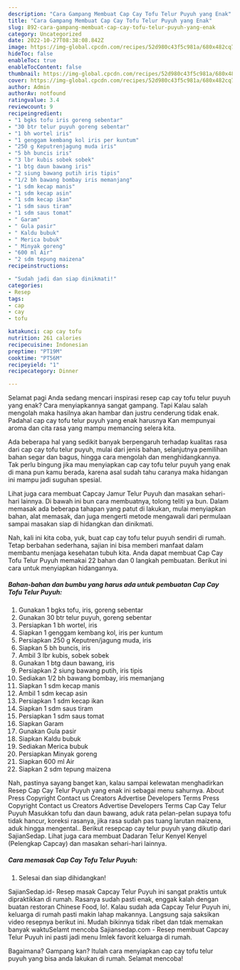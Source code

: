 ```yaml
---
description: "Cara Gampang Membuat Cap Cay Tofu Telur Puyuh yang Enak"
title: "Cara Gampang Membuat Cap Cay Tofu Telur Puyuh yang Enak"
slug: 892-cara-gampang-membuat-cap-cay-tofu-telur-puyuh-yang-enak
category: Uncategorized
date: 2022-10-27T08:38:08.842Z
image: https://img-global.cpcdn.com/recipes/52d980c43f5c981a/680x482cq70/cap-cay-tofu-telur-puyuh-foto-resep-utama.jpg
hideToc: false
enableToc: true
enableTocContent: false
thumbnail: https://img-global.cpcdn.com/recipes/52d980c43f5c981a/680x482cq70/cap-cay-tofu-telur-puyuh-foto-resep-utama.jpg
cover: https://img-global.cpcdn.com/recipes/52d980c43f5c981a/680x482cq70/cap-cay-tofu-telur-puyuh-foto-resep-utama.jpg
author: Admin
authorAv: notfound
ratingvalue: 3.4
reviewcount: 9
recipeingredient:
- "1 bgks tofu iris goreng sebentar"
- "30 btr telur puyuh goreng sebentar"
- "1 bh wortel iris"
- "1 genggam kembang kol iris per kuntum"
- "250 g Keputrenjagung muda iris"
- "5 bh buncis iris"
- "3 lbr kubis sobek sobek"
- "1 btg daun bawang iris"
- "2 siung bawang putih iris tipis"
- "1/2 bh bawang bombay iris memanjang"
- "1 sdm kecap manis"
- "1 sdm kecap asin"
- "1 sdm kecap ikan"
- "1 sdm saus tiram"
- "1 sdm saus tomat"
- " Garam"
- " Gula pasir"
- " Kaldu bubuk"
- " Merica bubuk"
- " Minyak goreng"
- "600 ml Air"
- "2 sdm tepung maizena"
recipeinstructions:

- "Sudah jadi dan siap dinikmati!"
categories:
- Resep
tags:
- cap
- cay
- tofu

katakunci: cap cay tofu 
nutrition: 261 calories
recipecuisine: Indonesian
preptime: "PT19M"
cooktime: "PT56M"
recipeyield: "1"
recipecategory: Dinner

---
```



Selamat pagi Anda sedang mencari inspirasi resep cap cay tofu telur puyuh yang enak? Cara menyiapkannya sangat gampang. Tapi Kalau salah mengolah maka hasilnya akan hambar dan justru cenderung tidak enak. Padahal cap cay tofu telur puyuh yang enak harusnya Kan mempunyai aroma dan cita rasa yang mampu memancing selera kita.


Ada beberapa hal yang sedikit banyak berpengaruh terhadap kualitas rasa dari cap cay tofu telur puyuh, mulai dari jenis bahan, selanjutnya pemilihan bahan segar dan bagus, hingga cara mengolah dan menghidangkannya. Tak perlu bingung jika mau menyiapkan cap cay tofu telur puyuh yang enak di mana pun kamu berada, karena asal sudah tahu caranya maka hidangan ini mampu jadi suguhan spesial.

Lihat juga cara membuat Capcay Jamur Telur Puyuh dan masakan sehari-hari lainnya. Di bawah ini bun cara membuatnya, tolong teliti ya bun. Dalam memasak ada beberapa tahapan yang patut di lakukan, mulai menyiapkan bahan, alat memasak, dan juga mengerti metode mengawali dari permulaan sampai masakan siap di hidangkan dan dinikmati.


Nah, kali ini kita coba, yuk, buat cap cay tofu telur puyuh sendiri di rumah. Tetap berbahan sederhana, sajian ini bisa memberi manfaat dalam membantu menjaga kesehatan tubuh kita. Anda dapat membuat Cap Cay Tofu Telur Puyuh memakai 22 bahan dan 0 langkah pembuatan. Berikut ini cara untuk menyiapkan hidangannya.

<!--inarticleads1-->

##### Bahan-bahan dan bumbu yang harus ada untuk pembuatan Cap Cay Tofu Telur Puyuh:

1. Gunakan 1 bgks tofu, iris, goreng sebentar
1. Gunakan 30 btr telur puyuh, goreng sebentar
1. Persiapkan 1 bh wortel, iris
1. Siapkan 1 genggam kembang kol, iris per kuntum
1. Persiapkan 250 g Keputren/jagung muda, iris
1. Siapkan 5 bh buncis, iris
1. Ambil 3 lbr kubis, sobek sobek
1. Gunakan 1 btg daun bawang, iris
1. Persiapkan 2 siung bawang putih, iris tipis
1. Sediakan 1/2 bh bawang bombay, iris memanjang
1. Siapkan 1 sdm kecap manis
1. Ambil 1 sdm kecap asin
1. Persiapkan 1 sdm kecap ikan
1. Siapkan 1 sdm saus tiram
1. Persiapkan 1 sdm saus tomat
1. Siapkan  Garam
1. Gunakan  Gula pasir
1. Siapkan  Kaldu bubuk
1. Sediakan  Merica bubuk
1. Persiapkan  Minyak goreng
1. Siapkan 600 ml Air
1. Siapkan 2 sdm tepung maizena


Nah, pastinya sayang banget kan, kalau sampai kelewatan menghadirkan Resep Cap Cay Telur Puyuh yang enak ini sebagai menu sahurnya. About Press Copyright Contact us Creators Advertise Developers Terms Press Copyright Contact us Creators Advertise Developers Terms Cap Cay Telur Puyuh Masukkan tofu dan daun bawang, aduk rata pelan-pelan supaya tofu tidak hancur, koreksi rasanya, jika rasa sudah pas tuang larutan maizena, aduk hingga mengental.. Berikut resepcap cay telur puyuh yang dikutip dari SajianSedap. Lihat juga cara membuat Dadaran Telur Kenyel Kenyel (Pelengkap Capcay) dan masakan sehari-hari lainnya. 

<!--inarticleads2-->

##### Cara memasak Cap Cay Tofu Telur Puyuh:


1. Selesai dan siap dihidangkan!

SajianSedap.id- Resep masak Capcay Telur Puyuh ini sangat praktis untuk dipraktikkan di rumah. Rasanya sudah pasti enak, enggak kalah dengan buatan restoran Chinese Food, lo!. Kalau sudah ada Capcay Telur Puyuh ini, keluarga di rumah pasti makin lahap makannya. Langsung saja saksikan video resepnya berikut ini. Mudah bikinnya tidak ribet dan tdak memakan banyak waktuSelamt mencoba Sajiansedap.com - Resep membuat Capcay Telur Puyuh ini pasti jadi menu Imlek favorit keluarga di rumah. 

Bagaimana? Gampang kan? Itulah cara menyiapkan cap cay tofu telur puyuh yang bisa anda lakukan di rumah. Selamat mencoba!
